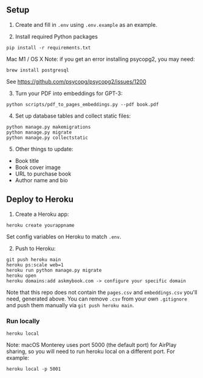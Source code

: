## Setup

1. Create and fill in `.env` using `.env.example` as an example.

2. Install required Python packages

```
pip install -r requirements.txt
```

Mac M1 / OS X Note: if you get an error installing psycopg2, you may need:

```
brew install postgresql
```

See https://github.com/psycopg/psycopg2/issues/1200

3. Turn your PDF into embeddings for GPT-3:

```
python scripts/pdf_to_pages_embeddings.py --pdf book.pdf
```

4. Set up database tables and collect static files:

```
python manage.py makemigrations
python manage.py migrate
python manage.py collectstatic
```

5. Other things to update:

-   Book title
-   Book cover image
-   URL to purchase book
-   Author name and bio

## Deploy to Heroku

1. Create a Heroku app:

```
heroku create yourappname
```

Set config variables on Heroku to match `.env`.

2. Push to Heroku:

```
git push heroku main
heroku ps:scale web=1
heroku run python manage.py migrate
heroku open
heroku domains:add askmybook.com -> configure your specific domain
```

Note that this repo does not contain the `pages.csv` and `embeddings.csv` you'll need, generated above. You can remove `.csv` from your own `.gitignore` and push them manually via `git push heroku main`.

### Run locally

```
heroku local
```

Note: macOS Monterey uses port 5000 (the default port) for AirPlay sharing, so you will need to run heroku local on a different port. For example:

```
heroku local -p 5001
```
